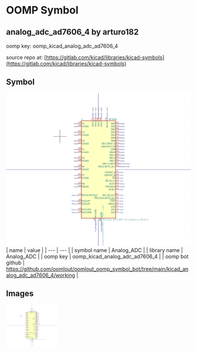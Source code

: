 # OOMP Symbol  
## analog_adc_ad7606_4  by arturo182  
  
oomp key: oomp_kicad_analog_adc_ad7606_4  
  
source repo at: [https://gitlab.com/kicad/libraries/kicad-symbols](https://gitlab.com/kicad/libraries/kicad-symbols)  
## Symbol  
  
[![working.png](working_600.png)](working.png)  
| name | value | 
| --- | --- | 
| symbol name | Analog_ADC | 
| library name | Analog_ADC | 
| oomp key | oomp_kicad_analog_adc_ad7606_4 | 
| oomp bot github | https://github.com/oomlout/oomlout_oomp_symbol_bot/tree/main/kicad_analog_adc_ad7606_4/working | 
## Images  
  
[![working.png](working_140.png)](working.png)  
